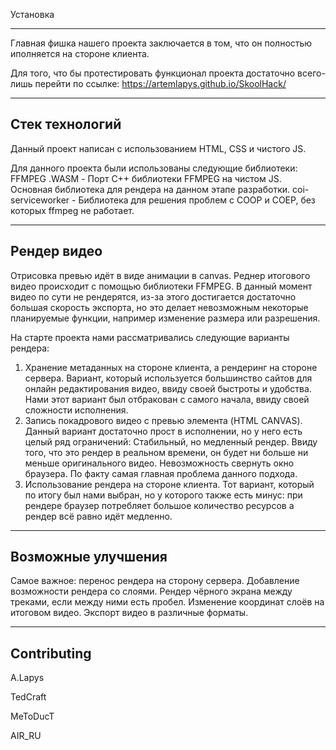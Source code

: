Установка

-----------------
Главная фишка нашего проекта заключается в том, что он полностью иполняется на стороне клиента.

Для того, что бы протестировать функционал проекта достаточно всего-лишь перейти по ссылке: https://artemlapys.github.io/SkoolHack/ 

-----------------
Стек технологий
-----------------
Данный проект написан с использованием HTML, CSS и чистого JS.

Для данного проекта были использованы следующие библиотеки:
FFMPEG .WASM - Порт C++ библиотеки FFMPEG на чистом JS. Основная библиотека для рендера на данном этапе разработки.
coi-serviceworker - Библиотека для решения проблем с COOP и COEP, без которых ffmpeg не работает.

-----------------
Рендер видео
-----------------
Отрисовка превью идёт в виде анимации в canvas. 
Реднер итогового видео происходит с помощью библиотеки FFMPEG. В данный момент видео по сути не рендерятся, из-за этого достигается достаточно большая скорость экспорта, но это делает невозможным некоторые планируемые функции, например изменение размера или разрешения.

На старте проекта нами рассматривались следующие варианты рендера:
1. Хранение метаданных на стороне клиента, а рендеринг на стороне сервера.
Вариант, который используется большинство сайтов для онлайн редактирования видео, ввиду своей быстроты и удобства.
Нами этот вариант был отбракован с самого начала, ввиду своей сложности исполнения.
2. Запись покадрового видео с превью элемента (HTML CANVAS).
Данный вариант достаточно прост в исполнении, но у него есть целый ряд ограничений:
Стабильный, но медленный рендер. Ввиду того, что это рендер в реальном времени, он будет ни больше ни меньше оригинального видео.
Невозможность свернуть окно браузера. По факту самая главная проблема данного подхода.
3. Использование рендера на стороне клиента.
Тот вариант, который по итогу был нами выбран, но у которого также есть минус: при рендере браузер потребляет большое количество ресурсов а рендер всё равно идёт медленно.

-----------------
Возможные улучшения
-----------------
Самое важное: перенос рендера на сторону сервера.
Добавление возможности рендера со слоями.
Рендер чёрного экрана между треками, если между ними есть пробел.
Изменение координат слоёв на итоговом видео.
Экспорт видео в различные форматы.

-----------------
Contributing
-----------------
A.Lapys

TedCraft

MeToDucT

AIR_RU
